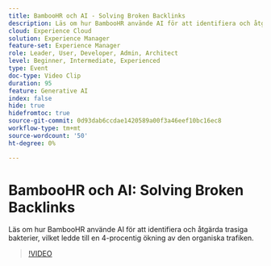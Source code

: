 ```yaml
---
title: BambooHR och AI - Solving Broken Backlinks
description: Läs om hur BambooHR använde AI för att identifiera och åtgärda trasiga bakterier, vilket ledde till en 4-procentig ökning av den organiska trafiken.
cloud: Experience Cloud
solution: Experience Manager
feature-set: Experience Manager
role: Leader, User, Developer, Admin, Architect
level: Beginner, Intermediate, Experienced
type: Event
doc-type: Video Clip
duration: 95
feature: Generative AI
index: false
hide: true
hidefromtoc: true
source-git-commit: 0d93dab6ccdae1420589a00f3a46eef10bc16ec8
workflow-type: tm+mt
source-wordcount: '50'
ht-degree: 0%

---
```



# BambooHR och AI: Solving Broken Backlinks

Läs om hur BambooHR använde AI för att identifiera och åtgärda trasiga bakterier, vilket ledde till en 4-procentig ökning av den organiska trafiken.

>[!VIDEO](https://video.tv.adobe.com/v/3459238/?learn=on&enablevpops)
